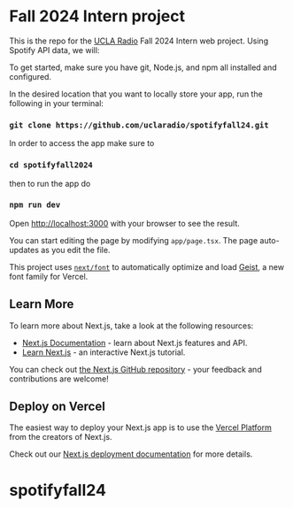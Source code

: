 # Fall 2024 Intern project
This is the repo for the [UCLA Radio](https://uclaradio.com/) Fall 2024 Intern web project.
Using Spotify API data, we will: 

To get started, make sure you have git, Node.js, and npm all installed and configured.

In the desired location that you want to locally store your app, run the following in your terminal:

### `git clone https://github.com/uclaradio/spotifyfall24.git`

In order to access the app make sure to 

### `cd spotifyfall2024`

then to run the app do

### `npm run dev`

Open [http://localhost:3000](http://localhost:3000) with your browser to see the result.


You can start editing the page by modifying `app/page.tsx`. The page auto-updates as you edit the file.

This project uses [`next/font`](https://nextjs.org/docs/app/building-your-application/optimizing/fonts) to automatically optimize and load [Geist](https://vercel.com/font), a new font family for Vercel.

## Learn More

To learn more about Next.js, take a look at the following resources:

- [Next.js Documentation](https://nextjs.org/docs) - learn about Next.js features and API.
- [Learn Next.js](https://nextjs.org/learn) - an interactive Next.js tutorial.

You can check out [the Next.js GitHub repository](https://github.com/vercel/next.js) - your feedback and contributions are welcome!

## Deploy on Vercel

The easiest way to deploy your Next.js app is to use the [Vercel Platform](https://vercel.com/new?utm_medium=default-template&filter=next.js&utm_source=create-next-app&utm_campaign=create-next-app-readme) from the creators of Next.js.

Check out our [Next.js deployment documentation](https://nextjs.org/docs/app/building-your-application/deploying) for more details.
# spotifyfall24
